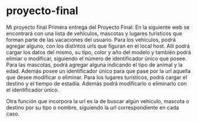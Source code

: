 # proyecto-final
Mi proyecto final
Primera entrega del Proyecto Final:
En la siguiente web se encontrará con una lista de vehículos, mascotas y lugares turísticos que forman parte de las vacaciones del usuario.
Para los vehículos, podrá agregar alguno, con los distintos urls que figuran en el local host. Allí podrá cargar los datos del mismo, su tipo, color y año del modelo y también podrá elimiar o modificar, siguiendo el número de identificador único que posee.
Para las mascotas, podrá agregar alguna indicando el tipo de animal y la edad. Además posee un identificador único para que pase por la url aquella que desee modificar o eliminar.
Para los lugares turísticos, podrá cargar el destino y el tiempo de estadía. Además podrá modificarlo o eliminarlo con el identificador único.

Otra función que incorpora la url es la de buscar algún vehículo, mascota o destino por su tipo o nombre, siguiendo la url correspondiente en cada caso.
